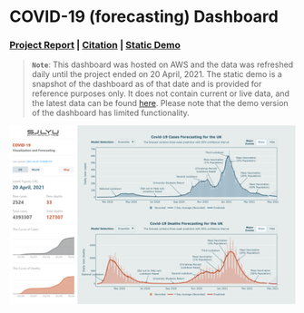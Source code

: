 # COVID-19 (forecasting) Dashboard

### [Project Report](https://report.shangjielyu.com/) | [Citation](https://github.com/josephlyu/report) | [Static Demo](https://covid-19.shangjielyu.com/)

> **`Note`**: This dashboard was hosted on AWS and the data was refreshed daily until the project ended on 20 April, 2021. The static demo is a snapshot of the dashboard as of that date and is provided for reference purposes only. It does not contain current or live data, and the latest data can be found [here](data/reference). Please note that the demo version of the dashboard has limited functionality. 

![preview](data/preview/preview.gif)

